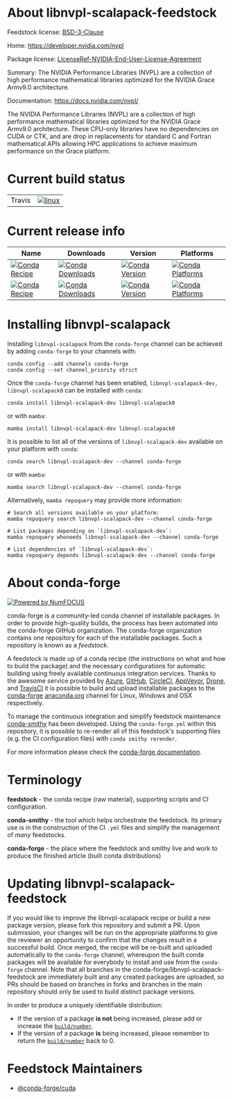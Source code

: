 About libnvpl-scalapack-feedstock
=================================

Feedstock license: [BSD-3-Clause](https://github.com/conda-forge/libnvpl-scalapack-feedstock/blob/main/LICENSE.txt)

Home: https://developer.nvidia.com/nvpl

Package license: [LicenseRef-NVIDIA-End-User-License-Agreement](https://docs.nvidia.com/nvpl/license.html)

Summary: The NVIDIA Performance Libraries (NVPL) are a collection of high performance mathematical libraries optimized for the NVIDIA Grace Armv9.0 architecture.

Documentation: https://docs.nvidia.com/nvpl/

The NVIDIA Performance Libraries (NVPL) are a collection of high performance mathematical libraries optimized for the NVIDIA Grace Armv9.0 architecture.
These CPU-only libraries have no dependencies on CUDA or CTK, and are drop in replacements for standard C and Fortran mathematical APIs allowing HPC applications to achieve maximum performance on the Grace platform.

Current build status
====================


<table><tr>
    <td>Travis</td>
    <td>
      <a href="https://app.travis-ci.com/conda-forge/libnvpl-scalapack-feedstock">
        <img alt="linux" src="https://img.shields.io/travis/com/conda-forge/libnvpl-scalapack-feedstock/main.svg?label=Linux">
      </a>
    </td>
  </tr>
</table>

Current release info
====================

| Name | Downloads | Version | Platforms |
| --- | --- | --- | --- |
| [![Conda Recipe](https://img.shields.io/badge/recipe-libnvpl--scalapack--dev-green.svg)](https://anaconda.org/conda-forge/libnvpl-scalapack-dev) | [![Conda Downloads](https://img.shields.io/conda/dn/conda-forge/libnvpl-scalapack-dev.svg)](https://anaconda.org/conda-forge/libnvpl-scalapack-dev) | [![Conda Version](https://img.shields.io/conda/vn/conda-forge/libnvpl-scalapack-dev.svg)](https://anaconda.org/conda-forge/libnvpl-scalapack-dev) | [![Conda Platforms](https://img.shields.io/conda/pn/conda-forge/libnvpl-scalapack-dev.svg)](https://anaconda.org/conda-forge/libnvpl-scalapack-dev) |
| [![Conda Recipe](https://img.shields.io/badge/recipe-libnvpl--scalapack0-green.svg)](https://anaconda.org/conda-forge/libnvpl-scalapack0) | [![Conda Downloads](https://img.shields.io/conda/dn/conda-forge/libnvpl-scalapack0.svg)](https://anaconda.org/conda-forge/libnvpl-scalapack0) | [![Conda Version](https://img.shields.io/conda/vn/conda-forge/libnvpl-scalapack0.svg)](https://anaconda.org/conda-forge/libnvpl-scalapack0) | [![Conda Platforms](https://img.shields.io/conda/pn/conda-forge/libnvpl-scalapack0.svg)](https://anaconda.org/conda-forge/libnvpl-scalapack0) |

Installing libnvpl-scalapack
============================

Installing `libnvpl-scalapack` from the `conda-forge` channel can be achieved by adding `conda-forge` to your channels with:

```
conda config --add channels conda-forge
conda config --set channel_priority strict
```

Once the `conda-forge` channel has been enabled, `libnvpl-scalapack-dev, libnvpl-scalapack0` can be installed with `conda`:

```
conda install libnvpl-scalapack-dev libnvpl-scalapack0
```

or with `mamba`:

```
mamba install libnvpl-scalapack-dev libnvpl-scalapack0
```

It is possible to list all of the versions of `libnvpl-scalapack-dev` available on your platform with `conda`:

```
conda search libnvpl-scalapack-dev --channel conda-forge
```

or with `mamba`:

```
mamba search libnvpl-scalapack-dev --channel conda-forge
```

Alternatively, `mamba repoquery` may provide more information:

```
# Search all versions available on your platform:
mamba repoquery search libnvpl-scalapack-dev --channel conda-forge

# List packages depending on `libnvpl-scalapack-dev`:
mamba repoquery whoneeds libnvpl-scalapack-dev --channel conda-forge

# List dependencies of `libnvpl-scalapack-dev`:
mamba repoquery depends libnvpl-scalapack-dev --channel conda-forge
```


About conda-forge
=================

[![Powered by
NumFOCUS](https://img.shields.io/badge/powered%20by-NumFOCUS-orange.svg?style=flat&colorA=E1523D&colorB=007D8A)](https://numfocus.org)

conda-forge is a community-led conda channel of installable packages.
In order to provide high-quality builds, the process has been automated into the
conda-forge GitHub organization. The conda-forge organization contains one repository
for each of the installable packages. Such a repository is known as a *feedstock*.

A feedstock is made up of a conda recipe (the instructions on what and how to build
the package) and the necessary configurations for automatic building using freely
available continuous integration services. Thanks to the awesome service provided by
[Azure](https://azure.microsoft.com/en-us/services/devops/), [GitHub](https://github.com/),
[CircleCI](https://circleci.com/), [AppVeyor](https://www.appveyor.com/),
[Drone](https://cloud.drone.io/welcome), and [TravisCI](https://travis-ci.com/)
it is possible to build and upload installable packages to the
[conda-forge](https://anaconda.org/conda-forge) [anaconda.org](https://anaconda.org/)
channel for Linux, Windows and OSX respectively.

To manage the continuous integration and simplify feedstock maintenance
[conda-smithy](https://github.com/conda-forge/conda-smithy) has been developed.
Using the ``conda-forge.yml`` within this repository, it is possible to re-render all of
this feedstock's supporting files (e.g. the CI configuration files) with ``conda smithy rerender``.

For more information please check the [conda-forge documentation](https://conda-forge.org/docs/).

Terminology
===========

**feedstock** - the conda recipe (raw material), supporting scripts and CI configuration.

**conda-smithy** - the tool which helps orchestrate the feedstock.
                   Its primary use is in the construction of the CI ``.yml`` files
                   and simplify the management of *many* feedstocks.

**conda-forge** - the place where the feedstock and smithy live and work to
                  produce the finished article (built conda distributions)


Updating libnvpl-scalapack-feedstock
====================================

If you would like to improve the libnvpl-scalapack recipe or build a new
package version, please fork this repository and submit a PR. Upon submission,
your changes will be run on the appropriate platforms to give the reviewer an
opportunity to confirm that the changes result in a successful build. Once
merged, the recipe will be re-built and uploaded automatically to the
`conda-forge` channel, whereupon the built conda packages will be available for
everybody to install and use from the `conda-forge` channel.
Note that all branches in the conda-forge/libnvpl-scalapack-feedstock are
immediately built and any created packages are uploaded, so PRs should be based
on branches in forks and branches in the main repository should only be used to
build distinct package versions.

In order to produce a uniquely identifiable distribution:
 * If the version of a package **is not** being increased, please add or increase
   the [``build/number``](https://docs.conda.io/projects/conda-build/en/latest/resources/define-metadata.html#build-number-and-string).
 * If the version of a package **is** being increased, please remember to return
   the [``build/number``](https://docs.conda.io/projects/conda-build/en/latest/resources/define-metadata.html#build-number-and-string)
   back to 0.

Feedstock Maintainers
=====================

* [@conda-forge/cuda](https://github.com/orgs/conda-forge/teams/cuda/)

